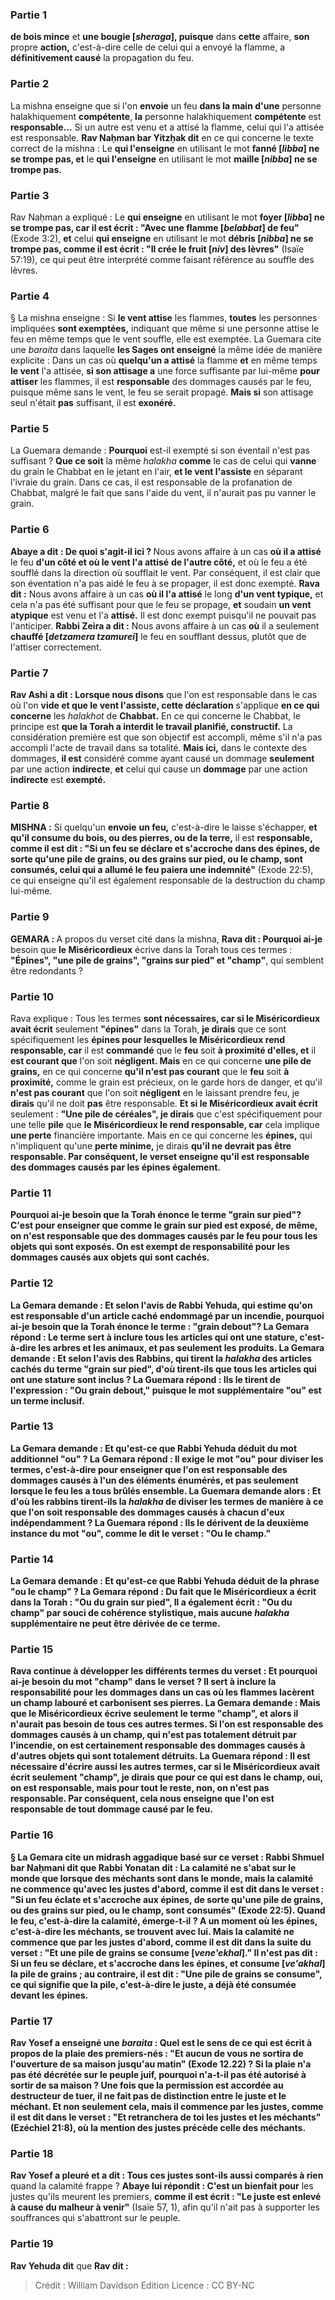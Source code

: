 
### Partie 1
<b>de bois mince</b> et <b>une bougie [<i>sheraga</i>], puisque</b> dans <b>cette</b> affaire, <b>son</b> propre <b>action,</b> c'est-à-dire celle de celui qui a envoyé la flamme, a <b>définitivement causé</b> la propagation du feu.

### Partie 2
La mishna enseigne que si l'on <b>envoie</b> un feu <b>dans la main d'une</b> personne halakhiquement <b>compétente</b>, <b>la</b> personne halakhiquement <b>compétente</b> est <b>responsable...</b> Si un autre est venu et a attisé la flamme, celui qui l'a attisée est responsable. <b>Rav Naḥman bar Yitzḥak dit</b> en ce qui concerne le texte correct de la mishna : Le <b>qui l'enseigne</b> en utilisant le mot <b>fanné [<i>libba</i>] ne se trompe pas, et</b> le <b>qui l'enseigne</b> en utilisant le mot <b>maille [<i>nibba</i>] ne se trompe pas.</b>

### Partie 3
Rav Naḥman a expliqué : Le <b>qui enseigne</b> en utilisant le mot <b>foyer [<i>libba</i>] ne se trompe pas, car il est écrit : "Avec une flamme [<i>belabbat</i>] de feu"</b> (Exode 3:2), <b>et</b> celui <b>qui enseigne</b> en utilisant le mot <b>débris [<i>nibba</i>] ne se trompe pas, comme il est écrit : "Il crée le fruit [<i>niv</i>] des lèvres"</b> (Isaïe 57:19), ce qui peut être interprété comme faisant référence au souffle des lèvres.

### Partie 4
§ La mishna enseigne : Si <b>le vent attise</b> les flammes, <b>toutes</b> les personnes impliquées <b>sont exemptées,</b> indiquant que même si une personne attise le feu en même temps que le vent souffle, elle est exemptée. La Guemara cite une <i>baraita</i> dans laquelle <b>les Sages ont enseigné</b> la même idée de manière explicite : Dans un cas où <b>quelqu'un a attisé</b> la flamme <b>et</b> en même temps <b>le vent</b> l'a attisée, <b>si son attisage a</b> une force suffisante par lui-même <b>pour attiser</b> les flammes, il est <b>responsable</b> des dommages causés par le feu, puisque même sans le vent, le feu se serait propagé. <b>Mais si</b> son attisage seul n'était <b>pas</b> suffisant, il est <b>exonéré.</b>

### Partie 5
La Guemara demande : <b>Pourquoi</b> est-il exempté si son éventail n'est pas suffisant ? <b>Que ce soit</b> la même <i>halakha</i> <b>comme</b> le cas de celui qui <b>vanne</b> du grain le Chabbat en le jetant en l'air, <b>et le vent l'assiste</b> en séparant l'ivraie du grain. Dans ce cas, il est responsable de la profanation de Chabbat, malgré le fait que sans l'aide du vent, il n'aurait pas pu vanner le grain.

### Partie 6
<b>Abaye a dit : De quoi s'agit-il ici ? </b> Nous avons affaire à un cas <b>où il a attisé</b> le feu <b>d'un côté et où le vent l'a attisé</b> <b>de l'autre côté,</b> et où le feu a été soufflé dans la direction où soufflait le vent. Par conséquent, il est clair que son éventation n'a pas aidé le feu à se propager, il est donc exempté. <b>Rava dit :</b> Nous avons affaire à un cas <b>où il l'a attisé</b> le long <b>d'un vent typique,</b> et cela n'a pas été suffisant pour que le feu se propage, <b>et</b> soudain <b>un vent atypique</b> est venu et l'a <b>attisé.</b> Il est donc exempt puisqu'il ne pouvait pas l'anticiper. <b>Rabbi Zeira a dit :</b> Nous avons affaire à un cas <b>où</b> il a seulement <b>chauffé [<i>detzamera tzamurei</i>]</b> le feu en soufflant dessus, plutôt que de l'attiser correctement.

### Partie 7
<b>Rav Ashi a dit : Lorsque nous disons</b> que l'on est responsable dans le cas où l'on <b>vide et que le vent l'assiste, cette déclaration</b> s'applique <b>en ce qui concerne</b> les <i>halakhot</i> de <b>Chabbat.</b> En ce qui concerne le Chabbat, le principe est <b>que la Torah a interdit le <b>travail planifié,</b> constructif.</b> La considération première est que son objectif est accompli, même s'il n'a pas accompli l'acte de travail dans sa totalité. <b>Mais ici,</b> dans le contexte des dommages, <b>il est</b> considéré comme ayant causé un dommage <b>seulement</b> par une action <b>indirecte</b>, <b>et</b> celui qui cause un <b>dommage</b> par une action <b>indirecte</b> est <b>exempté.</b>

### Partie 8
<strong>MISHNA :</strong> Si quelqu'un <b>envoie</b> <b>un feu,</b> c'est-à-dire le laisse s'échapper, <b>et qu'il consume du bois, ou des pierres, ou de la terre,</b> il est <b>responsable, comme il est dit : "Si un feu se déclare et s'accroche dans des épines, de sorte qu'une pile de grains, ou des grains sur pied, ou le champ, sont consumés, celui qui a allumé le feu paiera une indemnité"</b> (Exode 22:5), ce qui enseigne qu'il est également responsable de la destruction du champ lui-même.

### Partie 9
<strong>GEMARA : </strong>A propos du verset cité dans la mishna, <b>Rava dit : Pourquoi ai-je</b> besoin que <b>le Miséricordieux</b> écrive dans la Torah tous ces termes : <b>"Épines", "une pile de grains", "grains sur pied" et "champ"</b>, qui semblent être redondants ?

### Partie 10
Rava explique : Tous les termes <b>sont nécessaires, car si le Miséricordieux avait écrit</b> seulement <b>"épines"</b> dans la Torah, <b>je dirais</b> que ce sont spécifiquement les <b>épines pour lesquelles le Miséricordieux rend responsable, car</b> il est <b>commandé</b> que le <b>feu</b> soit <b>à proximité d'elles, et</b> il <b>est courant que</b> l'on soit <b>négligent. Mais</b> en ce qui concerne <b>une pile de grains,</b> en ce qui concerne <b>qu'il n'est pas courant</b> que le <b>feu</b> soit <b>à proximité,</b> comme le grain est précieux, on le garde hors de danger, et qu'il <b>n'est pas courant</b> que l'on soit <b>négligent</b> en le laissant prendre feu, je <b>dirais</b> qu'il ne doit <b>pas</b> être responsable. <b>Et si le Miséricordieux avait écrit</b> seulement : <b>"Une pile de céréales", je dirais</b> que c'est spécifiquement pour une telle <b>pile</b> que <b>le Miséricordieux le rend responsable, car</b> cela implique <b>une perte</b> financière importante. Mais</b> en ce qui concerne les <b>épines,</b> qui n'impliquent qu'une <b>perte minime,</b> je dirais <b>qu'il ne devrait <b>pas</b> être responsable. Par conséquent, le verset enseigne qu'il est responsable des dommages causés par les épines également.

### Partie 11
<b>Pourquoi ai-je</b> besoin que la Torah énonce le terme <b>"grain sur pied"?</b> C'est pour enseigner que <b>comme le grain sur pied est exposé, de même,</b> on n'est responsable que des dommages causés par le feu <b>pour tous</b> les objets qui sont <b>exposés.</b> On est exempt de responsabilité pour les dommages causés aux objets qui sont cachés.

### Partie 12
La Gemara demande : <b>Et selon</b> l'avis de <b>Rabbi Yehuda, qui estime</b> qu'on est <b>responsable d'un article caché</b> endommagé <b>par un incendie, pourquoi ai-je</b> besoin que la Torah énonce le terme : <b>"grain debout"?</b> La Gemara répond : Le terme sert à <b>inclure tous</b> les articles <b>qui ont une stature,</b> c'est-à-dire les arbres et les animaux, et pas seulement les produits. La Gemara demande : <b>Et</b> selon l'avis des <b>Rabbins,</b> qui tirent la <i>halakha</i> des articles cachés du terme "grain sur pied", <b>d'où tirent-ils</b> que <b>tous</b> les articles <b>qui ont une stature</b> sont <b>inclus ?</b> La Guemara répond : <b>Ils le tirent de</b> l'expression : <b>"Ou grain debout,"</b> puisque le mot supplémentaire "ou" est un terme inclusif.

### Partie 13
La Gemara demande : <b>Et</b> qu'est-ce que <b>Rabbi Yehuda</b> déduit du mot additionnel "ou" ? La Gemara répond : <b>Il exige</b> le mot <b>"ou" pour diviser</b> les termes, c'est-à-dire pour enseigner que l'on est responsable des dommages causés à l'un des éléments énumérés, et pas seulement lorsque le feu les a tous brûlés ensemble. La Guemara demande alors : <b>Et d'où les rabbins</b> tirent-ils la <i>halakha</i> <b>de diviser</b> les termes de manière à ce que l'on soit responsable des dommages causés à chacun d'eux indépendamment ? La Guemara répond : <b>Ils le dérivent de</b> la deuxième instance du mot "ou", comme le dit le verset : <b>"Ou le champ."</b>

### Partie 14
La Gemara demande : <b>Et</b> qu'est-ce que <b>Rabbi Yehuda</b> déduit de la phrase "ou le champ" ? La Gemara répond : <b>Du fait que le Miséricordieux a écrit</b> dans la Torah : <b>"Ou du grain sur pied", Il</b> a également <b>écrit : "Ou du champ"</b> par souci de cohérence stylistique, mais aucune <i>halakha</i> supplémentaire ne peut être dérivée de ce terme.

### Partie 15
Rava continue à développer les différents termes du verset : Et <b>pourquoi ai-je</b> besoin du mot <b>"champ"</b> dans le verset ? Il sert <b>à inclure</b> la responsabilité pour les dommages dans un cas où les flammes <b>lacèrent un champ labouré et carbonisent ses pierres.</b> La Gemara demande : <b>Mais que le Miséricordieux écrive</b> seulement le terme <b>"champ", et</b> alors il n'aurait <b>pas besoin de tous ces</b> autres termes. Si l'on est responsable des dommages causés à un champ, qui n'est pas totalement détruit par l'incendie, on est certainement responsable des dommages causés à d'autres objets qui sont totalement détruits. La Guemara répond : Il est <b>nécessaire</b> d'écrire aussi les autres termes, <b>car si le Miséricordieux</b> avait <b>écrit</b> seulement <b>"champ", je dirais que</b> pour <b>ce qui est dans le champ, oui,</b> on est responsable, mais pour <b>tout le reste, non,</b> on n'est pas responsable. Par conséquent, cela <b>nous enseigne</b> que l'on est responsable de tout dommage causé par le feu.

### Partie 16
§ La Gemara cite un midrash aggadique basé sur ce verset : <b>Rabbi Shmuel bar Naḥmani dit</b> que <b>Rabbi Yonatan dit : La calamité ne s'abat sur le monde que lorsque des méchants</b> sont <b>dans le monde, mais</b> la calamité <b>ne commence qu'avec les justes d'abord, comme il est dit</b> dans le verset : <b>"Si un feu éclate et s'accroche aux épines,</b> de sorte qu'une pile de grains, ou des grains sur pied, ou le champ, sont consumés" (Exode 22:5). <b>Quand le feu,</b> c'est-à-dire la calamité, <b>émerge-t-il ? </b> A un moment <b>où les épines,</b> c'est-à-dire les méchants, <b>se trouvent avec lui. Mais</b> la calamité <b>ne commence que par les justes d'abord, comme il est dit</b> dans la suite du verset : <b>"Et une pile de grains se consume [<i>vene'ekhal</i>]." Il n'est pas dit :</b> Si un feu se déclare, et s'accroche dans les épines, <b>et consume [<i>ve'akhal</i>] la pile de grains ; au contraire,</b> il est dit : <b>"Une pile de grains se consume"</b>, ce qui signifie <b>que</b> la <b>pile,</b> c'est-à-dire le juste, <b>a déjà été consumée</b> devant les épines.

### Partie 17
<b>Rav Yosef a enseigné</b> une <i>baraita</i> : <b>Quel</b> est le sens de ce <b>qui est écrit</b> à propos de la plaie des premiers-nés : <b>"Et aucun de vous ne sortira de l'ouverture de sa maison jusqu'au matin"</b> (Exode 12.22) ? Si la plaie n'a pas été décrétée sur le peuple juif, pourquoi n'a-t-il pas été autorisé à sortir de sa maison ? <b>Une fois que la permission</b> est accordée <b>au destructeur</b> de tuer, <b>il ne fait pas de distinction entre le juste et le méchant. Et non seulement</b> cela, <b>mais il commence par les justes, comme il est dit</b> dans le verset : <b>"Et retranchera de toi les justes et les méchants"</b> (Ezéchiel 21:8), où la mention des justes précède celle des méchants.

### Partie 18
<b>Rav Yosef a pleuré</b> et a dit : <b>Tous ces</b> justes sont-ils aussi comparés à rien</b> quand la calamité frappe ? <b>Abaye lui répondit : C'est un bienfait pour</b> les justes qu'ils meurent les premiers, <b>comme il est écrit : "Le juste est enlevé à cause du malheur à venir"</b> (Isaïe 57, 1), afin qu'il n'ait pas à supporter les souffrances qui s'abattront sur le peuple.

### Partie 19
<b>Rav Yehuda dit</b> que <b>Rav dit :</b>

>Crédit : William Davidson Edition
>Licence : CC BY-NC